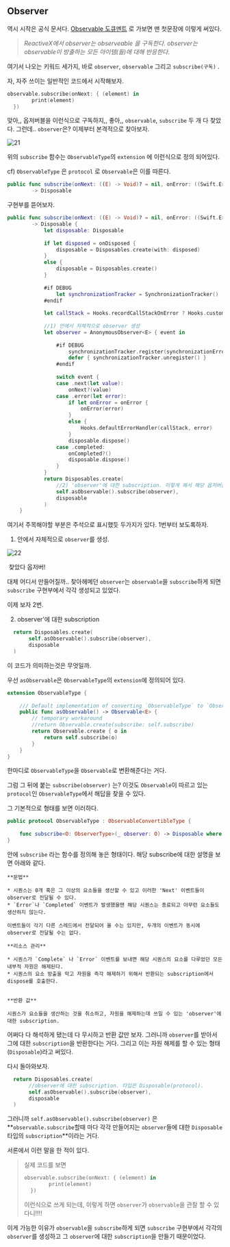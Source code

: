 ## Observer

역시 시작은 공식 문서다. [Observable 도큐멘트](http://reactivex.io/documentation/observable.html) 로 가보면 맨 첫문장에 이렇게 써있다. 

> *ReactiveX에서 observer는 observeable 을 구독한다. observer는 observable이 방출하는 모든 아이템(들)에 대해 반응한다.* 

여기서 나오는 키워드 세가지, 바로 `observer`, `observable` 그리고 `subscribe(구독)` .

자, 자주 쓰이는 일반적인 코드에서 시작해보자.

```swift
observable.subscribe(onNext: { (element) in
        print(element)
  })
```

맞아,, 옵저버블을 이런식으로 구독하지,, 좋아,, `observable`, `subscribe` 두 개 다 찾았다. 그런데.. `observer`은? 이제부터 본격적으로 찾아보자.

![21](https://github.com/sujinnaljin/RxSwift_Theorem_MarkDown/blob/master/%EA%B0%95%EC%88%98%EC%A7%84/images/21.jpg)



위의 `subscribe` 함수는  `ObservableType`의 `extension` 에 이런식으로 정의 되어있다.

cf) `ObservableType` 은 `protocol` 로  `Observable`은 이를 따른다.

```swift
public func subscribe(onNext: ((E) -> Void)? = nil, onError: ((Swift.Error) -> Void)? = nil, onCompleted: (() -> Void)? = nil, onDisposed: (() -> Void)? = nil)
        -> Disposable
```

구현부를 뜯어보자.

```swift
public func subscribe(onNext: ((E) -> Void)? = nil, onError: ((Swift.Error) -> Void)? = nil, onCompleted: (() -> Void)? = nil, onDisposed: (() -> Void)? = nil)
        -> Disposable {
            let disposable: Disposable
            
            if let disposed = onDisposed {
                disposable = Disposables.create(with: disposed)
            }
            else {
                disposable = Disposables.create()
            }
            
            #if DEBUG
                let synchronizationTracker = SynchronizationTracker()
            #endif
            
            let callStack = Hooks.recordCallStackOnError ? Hooks.customCaptureSubscriptionCallstack() : []
            
            //1) 안에서 자체적으로 observer 생성
            let observer = AnonymousObserver<E> { event in
                
                #if DEBUG
                    synchronizationTracker.register(synchronizationErrorMessage: .default)
                    defer { synchronizationTracker.unregister() }
                #endif
                
                switch event {
                case .next(let value):
                    onNext?(value)
                case .error(let error):
                    if let onError = onError {
                        onError(error)
                    }
                    else {
                        Hooks.defaultErrorHandler(callStack, error)
                    }
                    disposable.dispose()
                case .completed:
                    onCompleted?()
                    disposable.dispose()
                }
            }
            return Disposables.create(
                //2) 'observer'에 대한 subscription. 이렇게 해서 해당 옵저버블에 대해 옵저버가 관찰을 할 수 있다.
                self.asObservable().subscribe(observer),
                disposable
            )
    }
```



여기서 주목해야할 부분은 주석으로 표시했듯 두가지가 있다. 1번부터  보도록하자.

1) 안에서 자체적으로 `observer`를 생성.

![22](https://github.com/sujinnaljin/RxSwift_Theorem_MarkDown/blob/master/%EA%B0%95%EC%88%98%EC%A7%84/images/22.jpeg)

​										찾았다 옵저버!

대체 어디서 만들어질까.. 찾아헤메던 `observer`는  `observable`을 `subscribe`하게 되면 `subscribe` 구현부에서 각각 생성되고 있었다.

이제 보자 2번.

2) observer'에 대한 subscription

```swift
  return Disposables.create(
       self.asObservable().subscribe(observer),
       disposable
  )
```

 이 코드가 의미하는것은 무엇일까.

우선 `asObservable`은 `ObservableType`의 `extension`에 정의되어 있다.

```swift 
extension ObservableType {
    
    /// Default implementation of converting `ObservableType` to `Observable`.
    public func asObservable() -> Observable<E> {
        // temporary workaround
        //return Observable.create(subscribe: self.subscribe)
        return Observable.create { o in
            return self.subscribe(o)
        }
    }
}
```

한마디로 `ObservableType`을 `Observable`로 변환해준다는 거다.

그럼 그 뒤에 붙는 `subscribe(observer)` 는? 이것도 `Observable`이 따르고 있는 `protocol`인 `ObservableType`에서 해답을 찾을 수 있다.

그 기본적으로 형태를 보면 이러하다. 

```swift 
public protocol ObservableType : ObservableConvertibleType {
   
    func subscribe<O: ObserverType>(_ observer: O) -> Disposable where O.E == E
}
```

안에 `subscribe` 라는 함수를 정의해 놓은 형태이다. 해당 subscribe에 대한 설명을 보면 아래와 같다.

```**이 시퀀스에서의 이벤트들을 받기 위해 observer를 구독한다.**
**문법**

* 시퀀스는 0개 혹은 그 이상의 요소들을 생산할 수 있고 이러한 'Next' 이벤트들이 observer로 전달될 수 있다.
* `Error`나 `Completed` 이벤트가 발생했을땐 해당 시퀀스는 종료되고 아무런 요소들도 생산하지 않는다.

이벤트들이 각기 다른 스레드에서 전달되어 올 수는 있지만, 두개의 이벤트가 동시에 observer로 전달될 수는 없다.

**리소스 관리**

* 시퀀스가 `Complete` 나 `Error` 이벤트를 보내면 해당 시퀀스의 요소를 다루었던 모든 내부적 자원은 해제된다. 
* 시퀀스의 요소 방출을 막고 자원을 즉각 해제하기 위해서 반환되는 subscription에서 dispose를 호출한다.
  

**반환 값**

시퀀스가 요소들을 생산하는 것을 취소하고, 자원을 해제하는데 쓰일 수 있는 'observer'에 대한 subscription.
```

어쩌다 다 해석하게 됐는데 다 무시하고 반환 값만 보자. 그러니까 `observer`를 받아서 그에 대한 `subscription`을 반환한다는 거다. 그리고 이는 자원 해제를 할 수 있는 형태(`Disposable`)라고 써있다.

다시 돌아와보자. 

```swift
  return Disposables.create(
       //observer에 대한 subscription. 타입은 Disposable(protocol).
       self.asObservable().subscribe(observer),
       disposable
  )
```

그러니까 `self.asObservable().subscribe(observer)` 은 **`observable.subscribe`할때 마다 각각 만들어지는 `observer`들에 대한 `Disposable` 타입의 `subscription`**이라는 거다. 

서론에서 이런 말을 한 적이 있다.

> 실제 코드를 보면
>
> ```swift
> observable.subscribe(onNext: { (element) in
>         print(element)
>   })
> ```
>
> 이런식으로 쓰게 되는데, 이렇게 하면 `observer`가 `observable`을 관찰 할 수 있다니!!!!

이게 가능한 이유가 `observable`을 `subscribe`하게 되면 `subscribe` 구현부에서 각각의 `observer`를 생성하고 그 `observer`에 대한 `subscription`을 만들기 때문이었다.
